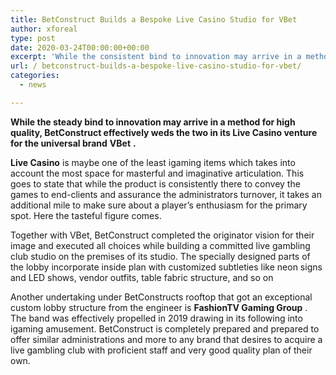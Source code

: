 ```yaml
---
title: BetConstruct Builds a Bespoke Live Casino Studio for VBet
author: xforeal 
type: post
date: 2020-03-24T00:00:00+00:00
excerpt: 'While the consistent bind to innovation may arrive in a method for distinctive, BetConstruct effectively weds the two in its Live Casino venture for the worldwide brandVBet '
url: / betconstruct-builds-a-bespoke-live-casino-studio-for-vbet/
categories:
  - news

---
```

**While the steady bind to innovation may arrive in a method for high quality, BetConstruct effectively weds the two in its Live Casino venture for the universal brand** **VBet** **.** 

**Live Casino** is maybe one of the least igaming items which takes into account the most space for masterful and imaginative articulation. This goes to state that while the product is consistently there to convey the games to end-clients and assurance the administrators turnover, it takes an additional mile to make sure about a player&#8217;s enthusiasm for the primary spot. Here the tasteful figure comes. 

Together with VBet, BetConstruct completed the originator vision for their image and executed all choices while building a committed live gambling club studio on the premises of its studio. The specially designed parts of the lobby incorporate inside plan with customized subtleties like neon signs and LED shows, vendor outfits, table fabric structure, and so on 

Another undertaking under BetConstructs rooftop that got an exceptional custom lobby structure from the engineer is **FashionTV Gaming Group** . The band was effectively propelled in 2019 drawing in its following into igaming amusement. BetConstruct is completely prepared and prepared to offer similar administrations and more to any brand that desires to acquire a live gambling club with proficient staff and very good quality plan of their own.